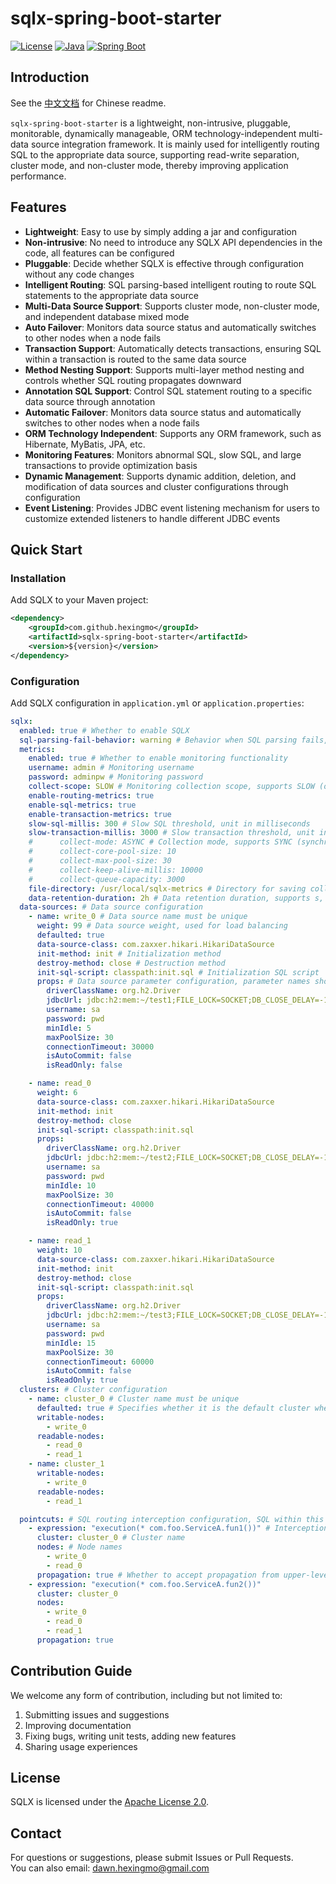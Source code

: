 # sqlx-spring-boot-starter

[![License](https://img.shields.io/badge/license-Apache%202-blue.svg)](LICENSE)
[![Java](https://img.shields.io/badge/Java-8+-green.svg)](https://www.java.com)
[![Spring Boot](https://img.shields.io/badge/Spring%20Boot-2.x-brightgreen.svg)](https://spring.io/projects/spring-boot)

## Introduction
See the [中文文档](./README-zh.md) for Chinese readme.

`sqlx-spring-boot-starter` is a lightweight, non-intrusive, pluggable, monitorable, dynamically manageable, ORM technology-independent multi-data source integration framework. It is mainly used for intelligently routing SQL to the appropriate data source, supporting read-write separation, cluster mode, and non-cluster mode, thereby improving application performance.

## Features
- **Lightweight**: Easy to use by simply adding a jar and configuration
- **Non-intrusive**: No need to introduce any SQLX API dependencies in the code, all features can be configured
- **Pluggable**: Decide whether SQLX is effective through configuration without any code changes
- **Intelligent Routing**: SQL parsing-based intelligent routing to route SQL statements to the appropriate data source
- **Multi-Data Source Support**: Supports cluster mode, non-cluster mode, and independent database mixed mode
- **Auto Failover**: Monitors data source status and automatically switches to other nodes when a node fails
- **Transaction Support**: Automatically detects transactions, ensuring SQL within a transaction is routed to the same data source
- **Method Nesting Support**: Supports multi-layer method nesting and controls whether SQL routing propagates downward
- **Annotation SQL Support**: Control SQL statement routing to a specific data source through annotation
- **Automatic Failover**: Monitors data source status and automatically switches to other nodes when a node fails
- **ORM Technology Independent**: Supports any ORM framework, such as Hibernate, MyBatis, JPA, etc.
- **Monitoring Features**: Monitors abnormal SQL, slow SQL, and large transactions to provide optimization basis
- **Dynamic Management**: Supports dynamic addition, deletion, and modification of data sources and cluster configurations through configuration
- **Event Listening**: Provides JDBC event listening mechanism for users to customize extended listeners to handle different JDBC events

## Quick Start

### Installation
Add SQLX to your Maven project:

```xml
<dependency>
    <groupId>com.github.hexingmo</groupId>
    <artifactId>sqlx-spring-boot-starter</artifactId>
    <version>${version}</version>
</dependency>
```

### Configuration
Add SQLX configuration in `application.yml` or `application.properties`:

```yaml
sqlx:
  enabled: true # Whether to enable SQLX
  sql-parsing-fail-behavior: warning # Behavior when SQL parsing fails, supports WARNING (warning), FAILING (error), IGNORE (ignore)
  metrics:
    enabled: true # Whether to enable monitoring functionality
    username: admin # Monitoring username
    password: adminpw # Monitoring password
    collect-scope: SLOW # Monitoring collection scope, supports SLOW (only collects slow SQL and slow transactions), ALL (collects all)
    enable-routing-metrics: true
    enable-sql-metrics: true
    enable-transaction-metrics: true
    slow-sql-millis: 300 # Slow SQL threshold, unit in milliseconds
    slow-transaction-millis: 3000 # Slow transaction threshold, unit in milliseconds
    #      collect-mode: ASYNC # Collection mode, supports SYNC (synchronous), ASYNC (asynchronous)
    #      collect-core-pool-size: 10
    #      collect-max-pool-size: 30
    #      collect-keep-alive-millis: 10000
    #      collect-queue-capacity: 3000
    file-directory: /usr/local/sqlx-metrics # Directory for saving collected data files
    data-retention-duration: 2h # Data retention duration, supports s, m, h, d, w, M, y
  data-sources: # Data source configuration
    - name: write_0 # Data source name must be unique
      weight: 99 # Data source weight, used for load balancing
      defaulted: true
      data-source-class: com.zaxxer.hikari.HikariDataSource
      init-method: init # Initialization method
      destroy-method: close # Destruction method
      init-sql-script: classpath:init.sql # Initialization SQL script
      props: # Data source parameter configuration, parameter names should match the fields of the data source
        driverClassName: org.h2.Driver
        jdbcUrl: jdbc:h2:mem:~/test1;FILE_LOCK=SOCKET;DB_CLOSE_DELAY=-1;DB_CLOSE_ON_EXIT=TRUE;AUTO_RECONNECT=TRUE;IGNORECASE=TRUE;
        username: sa
        password: pwd
        minIdle: 5
        maxPoolSize: 30
        connectionTimeout: 30000
        isAutoCommit: false
        isReadOnly: false

    - name: read_0
      weight: 6
      data-source-class: com.zaxxer.hikari.HikariDataSource
      init-method: init
      destroy-method: close
      init-sql-script: classpath:init.sql
      props:
        driverClassName: org.h2.Driver
        jdbcUrl: jdbc:h2:mem:~/test2;FILE_LOCK=SOCKET;DB_CLOSE_DELAY=-1;DB_CLOSE_ON_EXIT=TRUE;AUTO_RECONNECT=TRUE;IGNORECASE=TRUE;
        username: sa
        password: pwd
        minIdle: 10
        maxPoolSize: 30
        connectionTimeout: 40000
        isAutoCommit: false
        isReadOnly: true

    - name: read_1
      weight: 10
      data-source-class: com.zaxxer.hikari.HikariDataSource
      init-method: init
      destroy-method: close
      init-sql-script: classpath:init.sql
      props:
        driverClassName: org.h2.Driver
        jdbcUrl: jdbc:h2:mem:~/test3;FILE_LOCK=SOCKET;DB_CLOSE_DELAY=-1;DB_CLOSE_ON_EXIT=TRUE;AUTO_RECONNECT=TRUE;IGNORECASE=TRUE;
        username: sa
        password: pwd
        minIdle: 15
        maxPoolSize: 30
        connectionTimeout: 60000
        isAutoCommit: false
        isReadOnly: true
  clusters: # Cluster configuration
    - name: cluster_0 # Cluster name must be unique
      defaulted: true # Specifies whether it is the default cluster when there are multiple clusters
      writable-nodes:
        - write_0
      readable-nodes:
        - read_0
        - read_1
    - name: cluster_1
      writable-nodes:
        - write_0
      readable-nodes:
        - read_1

  pointcuts: # SQL routing interception configuration, SQL within this method will be routed to the specified cluster and nodes
    - expression: "execution(* com.foo.ServiceA.fun1())" # Interception expression, supports Spring AOP interception expressions
      cluster: cluster_0 # Cluster name
      nodes: # Node names
        - write_0
        - read_0
      propagation: true # Whether to accept propagation from upper-level methods
    - expression: "execution(* com.foo.ServiceA.fun2())"
      cluster: cluster_0
      nodes:
        - write_0
        - read_0
        - read_1
      propagation: true
```

## Contribution Guide
We welcome any form of contribution, including but not limited to:

1. Submitting issues and suggestions
2. Improving documentation
3. Fixing bugs, writing unit tests, adding new features
4. Sharing usage experiences

## License
SQLX is licensed under the [Apache License 2.0](LICENSE).

## Contact
For questions or suggestions, please submit Issues or Pull Requests.  
You can also email: [dawn.hexingmo@gmail.com](mailto:dawn.hexingmo@gmail.com)   


